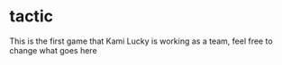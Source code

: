 # tactic
This is the first game that Kami Lucky is working as a team, feel free to change what goes here

